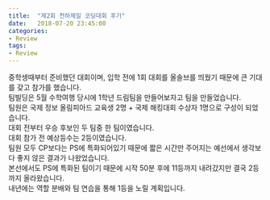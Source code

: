 ```yaml
---
title:  "제2회 천하제일 코딩대회 후기"
date:   2018-07-20 23:45:00
categories:
- Review
tags:
- Review
---
```


중학생때부터 준비했던 대회이며, 입학 전에 1회 대회를 올솔브를 띄웠기 때문에 큰 기대를 갖고 참가를 했습니다.<br>
팀빌딩은 5월 수학여행 당시에 1학년 드림팀을 만들어보자고 팀을 만들었습니다.<br>
팀원은 국제 정보 올림피아드 교육생 2명 + 국제 해킹대회 수상자 1명으로 구성이 되었습니다.<br>
대회 전부터 우승 후보인 두 팀중 한 팀이였습니다.<br>
대회 참가 전 예상등수는 2등이였습니다.<br>
팀원 모두 CP보다는 PS에 특화되어있기 때문에 짧은 시간만 주어지는 예선에서 생각보다 좋지 않은 결과가 나왔었습니다.<br>
본선에서도 PS에 특화된 팀이기 때문에 시작 50분 후에 11등까지 내려갔지만 결국 2등까지 올라왔습니다.<br>
내년에는 역할 분배와 팀 연습을 통해 1등을 노릴 계획입니다.
